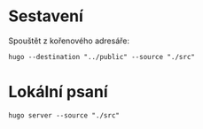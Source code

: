 # Sestavení

Spouštět z kořenového adresáře:

    hugo --destination "../public" --source "./src"

# Lokální psaní

    hugo server --source "./src"
